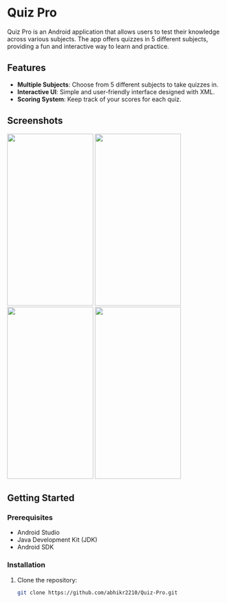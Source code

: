 # Quiz Pro

Quiz Pro is an Android application that allows users to test their knowledge across various subjects. The app offers quizzes in 5 different subjects, providing a fun and interactive way to learn and practice.

## Features

- **Multiple Subjects**: Choose from 5 different subjects to take quizzes in.
- **Interactive UI**: Simple and user-friendly interface designed with XML.
- **Scoring System**: Keep track of your scores for each quiz.

## Screenshots

<img src="https://github.com/abhikr2210/Quiz-Pro/assets/102261519/24179b78-1e85-46ab-9e7c-e463596ea8d2" width="200" height="400"> <img src="https://github.com/abhikr2210/Quiz-Pro/assets/102261519/1c2588cb-2d8a-4a1f-8c20-cad48621fdba" width="200" height="400"> <img src="https://github.com/abhikr2210/Quiz-Pro/assets/102261519/fbe2688d-61d3-45ba-8cd7-5945454c5eea" width="200" height="400"> <img src="https://github.com/abhikr2210/Quiz-Pro/assets/102261519/4ed7328d-0e7b-4bba-ab1b-1249582515b4" width="200" height="400">

## Getting Started

### Prerequisites

- Android Studio
- Java Development Kit (JDK)
- Android SDK

### Installation

1. Clone the repository:
   ```bash
   git clone https://github.com/abhikr2210/Quiz-Pro.git
